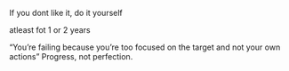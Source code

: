 

If you dont like it, do it yourself

atleast fot 1 or 2 years

 “You’re failing because you’re too focused on the target and not your own actions” 
  Progress, not perfection. 